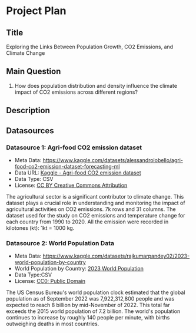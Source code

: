 # Project Plan

## Title
Exploring the Links Between Population Growth, CO2 Emissions, and Climate Change

## Main Question
1. How does population distribution and density influence the climate impact of CO2 emissions across different regions?


## Description

<!-- will update later-->

## Datasources

### Datasource 1: Agri-food CO2 emission dataset
* Meta Data: https://www.kaggle.com/datasets/alessandrolobello/agri-food-co2-emission-dataset-forecasting-ml
* Data URL: [Kaggle - Agri-food CO2 emission dataset]( https://www.kaggle.com/datasets/alessandrolobello/agri-food-co2-emission-dataset-forecasting-ml )
* Data Type: CSV
* License: [CC BY Creative Commons Attribution]( https://creativecommons.org/publicdomain/zero/1.0/ )

The agricultural sector is a significant contributor to climate change. This dataset plays a crucial role in understanding and monitoring the impact of agricultural activities on CO2 emissions. 7k rows and 31 columns. The dataset used for the study on CO2 emissions and temperature change for each country from 1990 to 2020. All the emission were recorded in kilotones (kt): 1kt = 1000 kg.


### Datasource 2: World Population Data
* Meta Data: https://www.kaggle.com/datasets/rajkumarpandey02/2023-world-population-by-country
* World Population by Country: [2023 World Population](https://www.kaggle.com/datasets/rajkumarpandey02/2023-world-population-by-country)
* Data Type:CSV
* License: [CC0: Public Domain](https://creativecommons.org/publicdomain/zero/1.0/ )

The US Census Bureau's world population clock estimated that the global population as of September 2022 was 7,922,312,800 people and was expected to reach 8 billion by mid-November of 2022. This total far exceeds the 2015 world population of 7.2 billion. The world's population continues to increase by roughly 140 people per minute, with births outweighing deaths in most countries.


